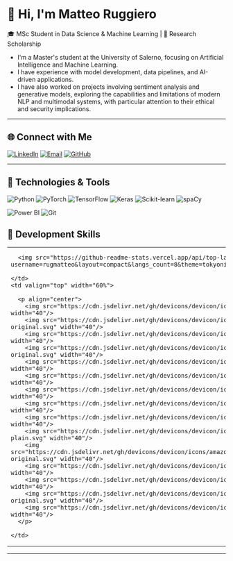 # 👋 Hi, I'm Matteo Ruggiero

🎓 MSc Student in Data Science & Machine Learning | 🤖 Research Scholarship 

- I'm a Master's student at the University of Salerno, focusing on Artificial Intelligence and Machine Learning.
- I have experience with model development, data pipelines, and AI-driven applications.
- I have also worked on projects involving sentiment analysis and generative models, exploring the capabilities and limitations of modern NLP and multimodal systems, with particular attention to their ethical and security implications.

 
---

## 🌐 Connect with Me

[![LinkedIn](https://img.shields.io/badge/LinkedIn-MatteoRuggiero-blue?logo=linkedin)](https://www.linkedin.com/in/matteo-ruggiero-33278518a/)
[![Email](https://img.shields.io/badge/Email-matteoruggiero7@gmail.com-red?logo=gmail)](mailto:matteoruggiero7@gmail.com)
[![GitHub](https://img.shields.io/badge/GitHub-MatteoRuggiero-black?logo=github)](https://github.com/rugmatteo)

---

## 🚀 Technologies & Tools

![Python](https://img.shields.io/badge/Python-3776AB?style=flat&logo=python&logoColor=white)
![PyTorch](https://img.shields.io/badge/PyTorch-EE4C2C?style=flat&logo=pytorch&logoColor=white)
![TensorFlow](https://img.shields.io/badge/TensorFlow-FF6F00?style=flat&logo=tensorflow&logoColor=white)
![Keras](https://img.shields.io/badge/Keras-D00000?style=flat&logo=keras&logoColor=white)
![Scikit-learn](https://img.shields.io/badge/scikit--learn-F7931E?style=flat&logo=scikit-learn&logoColor=white)
![spaCy](https://img.shields.io/badge/spaCy-09A3D5?style=flat&logo=spacy&logoColor=white)

![Power BI](https://img.shields.io/badge/Power%20BI-F2C811?style=flat&logo=powerbi&logoColor=white)
![Git](https://img.shields.io/badge/Git-F05032?style=flat&logo=git&logoColor=white)



## 🚀 Development Skills

<table>
  <tr>
    <td valign="top" width="40%">
      
      <img src="https://github-readme-stats.vercel.app/api/top-langs/?username=rugmatteo&layout=compact&langs_count=8&theme=tokyonight"/>

    </td>
    <td valign="top" width="60%">

      <p align="center">
        <img src="https://cdn.jsdelivr.net/gh/devicons/devicon/icons/python/python-original.svg" width="40"/>
        <img src="https://cdn.jsdelivr.net/gh/devicons/devicon/icons/pytorch/pytorch-original.svg" width="40"/>
        <img src="https://cdn.jsdelivr.net/gh/devicons/devicon/icons/keras/keras-original.svg" width="40"/>
        <img src="https://cdn.jsdelivr.net/gh/devicons/devicon/icons/javascript/javascript-original.svg" width="40"/>
        <img src="https://cdn.jsdelivr.net/gh/devicons/devicon/icons/react/react-original.svg" width="40"/>
        <img src="https://cdn.jsdelivr.net/gh/devicons/devicon/icons/java/java-original.svg" width="40"/>
        <img src="https://cdn.jsdelivr.net/gh/devicons/devicon/icons/html5/html5-original.svg" width="40"/>
        <img src="https://cdn.jsdelivr.net/gh/devicons/devicon/icons/css3/css3-original.svg" width="40"/>
        <img src="https://cdn.jsdelivr.net/gh/devicons/devicon/icons/docker/docker-original.svg" width="40"/>
        <img src="https://cdn.jsdelivr.net/gh/devicons/devicon/icons/kubernetes/kubernetes-plain.svg" width="40"/>
        <img src="https://cdn.jsdelivr.net/gh/devicons/devicon/icons/amazonwebservices/amazonwebservices-original.svg" width="40"/>
        <img src="https://cdn.jsdelivr.net/gh/devicons/devicon/icons/linux/linux-original.svg" width="40"/>
        <img src="https://cdn.jsdelivr.net/gh/devicons/devicon/icons/bash/bash-original.svg" width="40"/>
        <img src="https://cdn.jsdelivr.net/gh/devicons/devicon/icons/mongodb/mongodb-original.svg" width="40"/>
        <img src="https://cdn.jsdelivr.net/gh/devicons/devicon/icons/mysql/mysql-original.svg" width="40"/>
      </p>

    </td>
  </tr>
</table>


---

